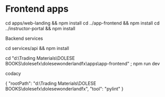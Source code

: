 # Frontend apps

cd apps/web-landing && npm install
cd ../app-frontend && npm install
cd ../instructor-portal && npm install

Backend services

cd services/api && npm install

cd "d:\Trading Materials\DOLESE BOOKS\dolesefx\dolesewonderlandfx\apps\app-frontend" ; npm run dev

codacy 

{
  "rootPath": "d:\\Trading Materials\\DOLESE BOOKS\\dolesefx\\dolesewonderlandfx",
  "tool": "pylint"
}

